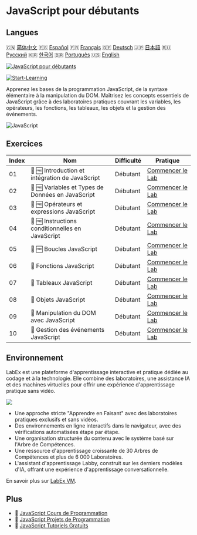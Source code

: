 # JavaScript pour débutants

## Langues

🇨🇳 [简体中文](README_zh.md) 🇪🇸 [Español](README_es.md) 🇫🇷 [Français](README_fr.md) 🇩🇪 [Deutsch](README_de.md) 🇯🇵 [日本語](README_ja.md) 🇷🇺 [Русский](README_ru.md) 🇰🇷 [한국어](README_ko.md) 🇧🇷 [Português](README_pt.md) 🇺🇸 [English](README.md) 

[![JavaScript pour débutants](https://cover-creator.labex.io/javascript-for-beginners.png?lang=fr)](https://labex.io/fr/courses/javascript-for-beginners)

[![Start-Learning](https://img.shields.io/badge/Start-Learning-whitesmoke?style=for-the-badge)](https://labex.io/fr/courses/javascript-for-beginners)

Apprenez les bases de la programmation JavaScript, de la syntaxe élémentaire à la manipulation du DOM. Maîtrisez les concepts essentiels de JavaScript grâce à des laboratoires pratiques couvrant les variables, les opérateurs, les fonctions, les tableaux, les objets et la gestion des événements.

![JavaScript](https://img.shields.io/badge/JavaScript-whitesmoke?style=for-the-badge&logo=javascript)


## Exercices

|   Index | Nom                                               | Difficulté   | Pratique                                                                                                                             |
|---------|---------------------------------------------------|--------------|--------------------------------------------------------------------------------------------------------------------------------------|
|      01 | 📖 🆓 Introduction et intégration de JavaScript   | Débutant     | <a target='_blank' href='https://labex.io/fr/tutorials/javascript-javascript-introduction-and-embedding-598194'>Commencer le Lab</a> |
|      02 | 📖 🆓 Variables et Types de Données en JavaScript | Débutant     | <a target='_blank' href='https://labex.io/fr/tutorials/javascript-javascript-variables-and-data-types-598198'>Commencer le Lab</a>   |
|      03 | 📖 🆓 Opérateurs et expressions JavaScript        | Débutant     | <a target='_blank' href='https://labex.io/fr/tutorials/javascript-javascript-operators-and-expressions-598197'>Commencer le Lab</a>  |
|      04 | 📖 🆓 Instructions conditionnelles en JavaScript  | Débutant     | <a target='_blank' href='https://labex.io/fr/tutorials/javascript-javascript-conditional-statements-598190'>Commencer le Lab</a>     |
|      05 | 📖 🆓 Boucles JavaScript                          | Débutant     | <a target='_blank' href='https://labex.io/fr/tutorials/javascript-javascript-loops-598195'>Commencer le Lab</a>                      |
|      06 | 📖  Fonctions JavaScript                          | Débutant     | <a target='_blank' href='https://labex.io/fr/tutorials/javascript-javascript-functions-598193'>Commencer le Lab</a>                  |
|      07 | 📖  Tableaux JavaScript                           | Débutant     | <a target='_blank' href='https://labex.io/fr/tutorials/javascript-javascript-arrays-598189'>Commencer le Lab</a>                     |
|      08 | 📖  Objets JavaScript                             | Débutant     | <a target='_blank' href='https://labex.io/fr/tutorials/javascript-javascript-objects-598196'>Commencer le Lab</a>                    |
|      09 | 📖  Manipulation du DOM avec JavaScript           | Débutant     | <a target='_blank' href='https://labex.io/fr/tutorials/javascript-javascript-dom-manipulation-598191'>Commencer le Lab</a>           |
|      10 | 📖  Gestion des événements JavaScript             | Débutant     | <a target='_blank' href='https://labex.io/fr/tutorials/javascript-javascript-event-handling-598192'>Commencer le Lab</a>             |

## Environnement

LabEx est une plateforme d'apprentissage interactive et pratique dédiée au codage et à la technologie. Elle combine des laboratoires, une assistance IA et des machines virtuelles pour offrir une expérience d'apprentissage pratique sans vidéo.

![](https://tutorial-screenshot.getvm.io/images/vm-1725247253.png)

- Une approche stricte "Apprendre en Faisant" avec des laboratoires pratiques exclusifs et sans vidéos.
- Des environnements en ligne interactifs dans le navigateur, avec des vérifications automatisées étape par étape.
- Une organisation structurée du contenu avec le système basé sur l'Arbre de Compétences.
- Une ressource d'apprentissage croissante de 30 Arbres de Compétences et plus de 6 000 Laboratoires.
- L'assistant d'apprentissage Labby, construit sur les derniers modèles d'IA, offrant une expérience d'apprentissage conversationnelle.

En savoir plus sur [LabEx VM](https://support.labex.io/using-labex/virtual-machine).

## Plus

- 🔗 [JavaScript Cours de Programmation](https://github.com/labex-labs/awesome-programming-courses)
- 🔗 [JavaScript Projets de Programmation](https://github.com/labex-labs/awesome-programming-projects)
- 🔗 [JavaScript Tutoriels Gratuits](https://github.com/labex-labs/javascript-free-tutorials)

